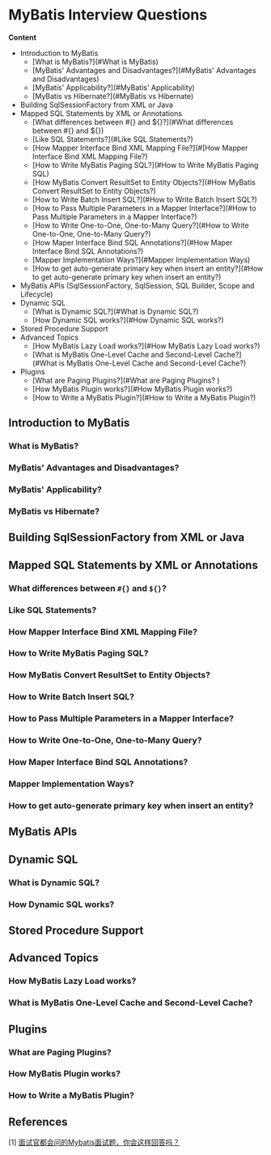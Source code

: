 # MyBatis Interview Questions

**Content**

- Introduction to MyBatis
  - [What is MyBatis?](#What is MyBatis)
  - [MyBatis' Advantages and Disadvantages?](#MyBatis' Advantages and Disadvantages)
  - [MyBatis' Applicability?](#MyBatis' Applicability)
  - [MyBatis vs Hibernate?](#MyBatis vs Hibernate)
- Building SqlSessionFactory from XML or Java
- Mapped SQL Statements by XML or Annotations
  - [What differences between #{} and ${}?](#What differences between #{} and ${})
  - [Like SQL Statements?](#Like SQL Statements?)
  - [How Mapper Interface Bind XML Mapping File?](#[How Mapper Interface Bind XML Mapping File?)
  - [How to Write MyBatis Paging SQL?](#How to Write MyBatis Paging SQL)
  - [How MyBatis Convert ResultSet to Entity Objects?](#How MyBatis Convert ResultSet to Entity Objects?)
  - [How to Write Batch Insert SQL?](#How to Write Batch Insert SQL?)
  - [How to Pass Multiple Parameters in a Mapper Interface?](#How to Pass Multiple Parameters in a Mapper Interface?)
  - [How to Write One-to-One, One-to-Many Query?](#How to Write One-to-One, One-to-Many Query?)
  - [How Maper Interface Bind SQL Annotations?](#How Maper Interface Bind SQL Annotations?)
  - [Mapper Implementation Ways?](#Mapper Implementation Ways)
  - [How to get auto-generate primary key when insert an entity?](#How to get auto-generate primary key when insert an entity?)
- MyBatis APIs (SqlSessionFactory, SqlSession, SQL Builder, Scope and Lifecycle)
- Dynamic SQL
  - [What is Dynamic SQL?](#What is Dynamic SQL?)
  - [How Dynamic SQL works?](#How Dynamic SQL works?)
- Stored Procedure Support
- Advanced Topics
  - [How MyBatis Lazy Load works?](#How MyBatis Lazy Load works?)
  - [What is MyBatis One-Level Cache and Second-Level Cache?](#What is MyBatis One-Level Cache and Second-Level Cache?)
- Plugins
  - [What are Paging Plugins?](#What are Paging Plugins? ) 
  - [How MyBatis Plugin works?](#How MyBatis Plugin works?)
  - [How to Write a MyBatis Plugin?](#How to Write a MyBatis Plugin?)

## Introduction to MyBatis

### What is MyBatis?

### MyBatis' Advantages and Disadvantages?

### MyBatis' Applicability?

### MyBatis vs Hibernate?

## Building SqlSessionFactory from XML or Java

## Mapped SQL Statements by XML or Annotations

### What differences between `#{}` and `${}`?

### Like SQL Statements?

### How Mapper Interface Bind XML Mapping File?

### How to Write MyBatis Paging SQL?

### How MyBatis Convert ResultSet to Entity Objects?

### How to Write Batch Insert SQL?

### How to Pass Multiple Parameters in a Mapper Interface?

### How to Write One-to-One, One-to-Many Query?

### How Maper Interface Bind SQL Annotations?

### Mapper Implementation Ways?

### How to get auto-generate primary key when insert an entity?

## MyBatis APIs

## Dynamic SQL

### What is Dynamic SQL?

### How Dynamic SQL works?

## Stored Procedure Support

## Advanced Topics

### How MyBatis Lazy Load works?

### What is MyBatis One-Level Cache and Second-Level Cache?

## Plugins

### What are Paging Plugins? 

### How MyBatis Plugin works?

### How to Write a MyBatis Plugin?

## References

[1] [面试官都会问的Mybatis面试题，你会这样回答吗？](https://juejin.im/post/6844903847270449160)